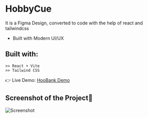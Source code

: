 # HobbyCue 

It is a Figma Design, converted to code with the help of react and tailwindcss
- Built with Modern UI/UX

## Built with:

    >> React + Vite
    >> Tailwind CSS

👉 Live Demo: <a href='https://hoo-bank-puce.vercel.app//'>HooBank Demo</a>

## Screenshot of the Project📸

![Screenshot](/public/page.jpg)
